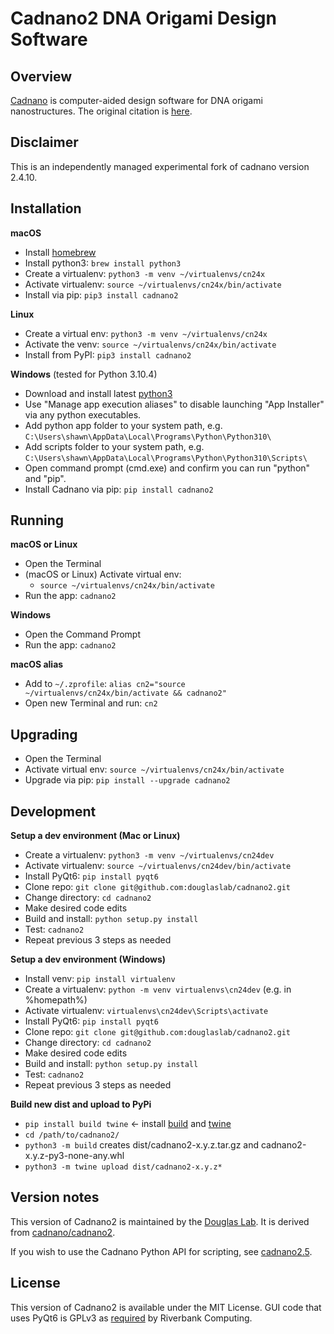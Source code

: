 # Cadnano2 DNA Origami Design Software

## Overview

[Cadnano](http://cadnano.org/) is computer-aided design software for DNA origami nanostructures. The original citation is [here](https://academic.oup.com/nar/article/37/15/5001/2409858).

## Disclaimer

This is an independently managed experimental fork of cadnano version 2.4.10.

## Installation

**macOS**

* Install [homebrew](https://brew.sh/)
* Install python3: `brew install python3`
* Create a virtualenv: `python3 -m venv ~/virtualenvs/cn24x`
* Activate virtualenv: `source ~/virtualenvs/cn24x/bin/activate`
* Install via pip: `pip3 install cadnano2`

**Linux**

* Create a virtual env: `python3 -m venv ~/virtualenvs/cn24x`
* Activate the venv: `source ~/virtualenvs/cn24x/bin/activate`
* Install from PyPI: `pip3 install cadnano2`

**Windows** (tested for Python 3.10.4)

* Download and install latest [python3](https://www.python.org/downloads/)
* Use "Manage app execution aliases" to disable launching "App Installer" via any python executables.
* Add python app folder to your system path, e.g. `C:\Users\shawn\AppData\Local\Programs\Python\Python310\`
* Add scripts folder to your system path, e.g. `C:\Users\shawn\AppData\Local\Programs\Python\Python310\Scripts\`
* Open command prompt (cmd.exe) and confirm you can run "python" and "pip".
* Install Cadnano via pip: `pip install cadnano2`

## Running

**macOS or Linux**

* Open the Terminal
* (macOS or Linux) Activate virtual env:
  * `source ~/virtualenvs/cn24x/bin/activate`
* Run the app: `cadnano2`

**Windows**

* Open the Command Prompt
* Run the app: `cadnano2`

**macOS alias**

* Add to `~/.zprofile`: `alias cn2="source ~/virtualenvs/cn24x/bin/activate && cadnano2"`
* Open new Terminal and run: `cn2`

## Upgrading

* Open the Terminal
* Activate virtual env: `source ~/virtualenvs/cn24x/bin/activate`
* Upgrade via pip: `pip install --upgrade cadnano2`

## Development

**Setup a dev environment (Mac or Linux)**

* Create a virtualenv: `python3 -m venv ~/virtualenvs/cn24dev`
* Activate virtualenv: `source ~/virtualenvs/cn24dev/bin/activate`
* Install PyQt6: `pip install pyqt6`
* Clone repo: `git clone git@github.com:douglaslab/cadnano2.git`
* Change directory: `cd cadnano2`
* Make desired code edits
* Build and install: `python setup.py install`
* Test: `cadnano2`
* Repeat previous 3 steps as needed

**Setup a dev environment (Windows)**

* Install venv: `pip install virtualenv`
* Create a virtualenv: `python -m venv virtualenvs\cn24dev` (e.g. in %homepath%)
* Activate virtualenv: `virtualenvs\cn24dev\Scripts\activate`
* Install PyQt6: `pip install pyqt6`
* Clone repo: `git clone git@github.com:douglaslab/cadnano2.git`
* Change directory: `cd cadnano2`
* Make desired code edits
* Build and install: `python setup.py install`
* Test: `cadnano2`
* Repeat previous 3 steps as needed

**Build new dist and upload to PyPi**

* `pip install build twine` <- install [build](https://pypi.org/project/build/) and [twine](https://pypi.org/project/twine/)
* `cd /path/to/cadnano2/`
* `python3 -m build`  creates dist/cadnano2-x.y.z.tar.gz and cadnano2-x.y.z-py3-none-any.whl
* `python3 -m twine upload dist/cadnano2-x.y.z*`

## Version notes

This version of Cadnano2 is maintained by the [Douglas Lab](http://bionano.ucsf.edu/). It is derived from [cadnano/cadnano2](https://github.com/cadnano/cadnano2).

If you wish to use the Cadnano Python API for scripting, see [cadnano2.5](https://github.com/douglaslab/cadnano2.5/).

## License

This version of Cadnano2 is available under the MIT License. GUI code that uses PyQt6 is GPLv3 as [required](http://pyqt.sourceforge.net/Docs/PyQt6/introduction.html#license) by Riverbank Computing.
